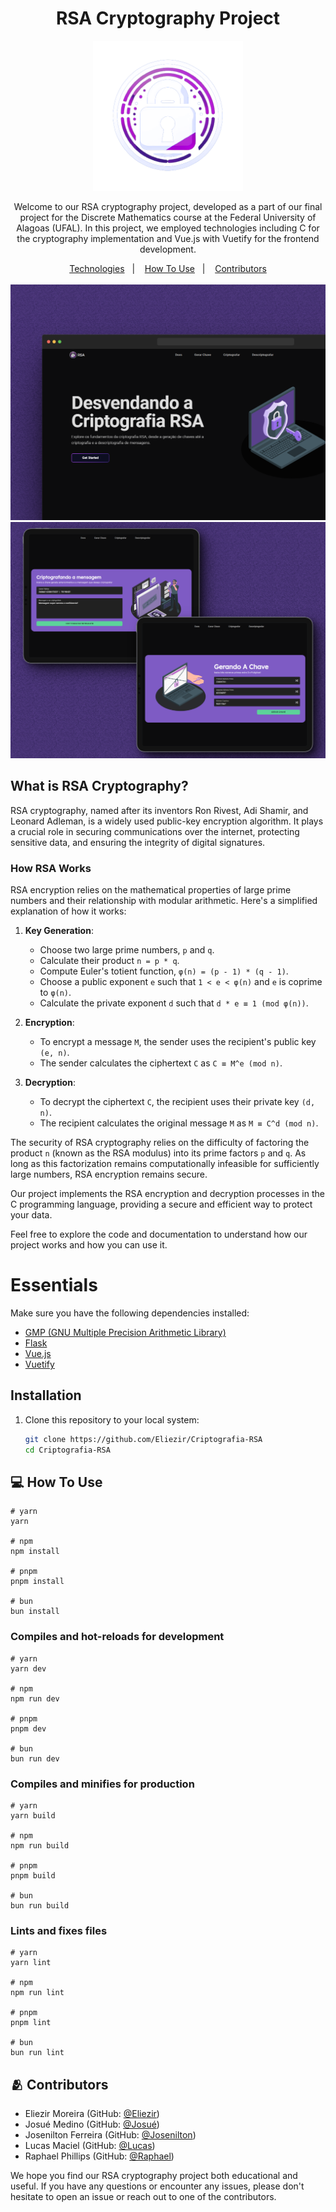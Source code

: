 
<div align="center">
<h1>RSA Cryptography Project</h1>
<img style="height:240px" src="./src/assets/icon-rsa2.png" alt="project logo"/>
<p>
Welcome to our RSA cryptography project, developed as a part of our final project for the Discrete Mathematics course at the Federal University of Alagoas (UFAL). In this project, we employed technologies including C for the cryptography implementation and Vue.js with Vuetify for the frontend development.</p>
</div>

<div align="center">
  <a href="#technologies">Technologies</a>&nbsp;&nbsp;&nbsp;|&nbsp;&nbsp;&nbsp;
  <a href="#how-to-use">How To Use</a>&nbsp;&nbsp;&nbsp;|&nbsp;&nbsp;&nbsp;
   <a href="#Contributors">Contributors</a>
</div>
<br>
<img src="./Readme-IMGS/mockup_1.png" alt="Project Mockup"/>
<img src="./Readme-IMGS/mockup_2.png" alt="Project Mockup"/>

## What is RSA Cryptography?

RSA cryptography, named after its inventors Ron Rivest, Adi Shamir, and Leonard Adleman, is a widely used public-key encryption algorithm. It plays a crucial role in securing communications over the internet, protecting sensitive data, and ensuring the integrity of digital signatures.

### How RSA Works

RSA encryption relies on the mathematical properties of large prime numbers and their relationship with modular arithmetic. Here's a simplified explanation of how it works:

1. **Key Generation**:
   - Choose two large prime numbers, `p` and `q`.
   - Calculate their product `n = p * q`.
   - Compute Euler's totient function, `φ(n) = (p - 1) * (q - 1)`.
   - Choose a public exponent `e` such that `1 < e < φ(n)` and `e` is coprime to `φ(n)`.
   - Calculate the private exponent `d` such that `d * e ≡ 1 (mod φ(n))`.

2. **Encryption**:
   - To encrypt a message `M`, the sender uses the recipient's public key `(e, n)`.
   - The sender calculates the ciphertext `C` as `C ≡ M^e (mod n)`.

3. **Decryption**:
   - To decrypt the ciphertext `C`, the recipient uses their private key `(d, n)`.
   - The recipient calculates the original message `M` as `M ≡ C^d (mod n)`.

The security of RSA cryptography relies on the difficulty of factoring the product `n` (known as the RSA modulus) into its prime factors `p` and `q`. As long as this factorization remains computationally infeasible for sufficiently large numbers, RSA encryption remains secure.

Our project implements the RSA encryption and decryption processes in the C programming language, providing a secure and efficient way to protect your data.

Feel free to explore the code and documentation to understand how our project works and how you can use it.

<h1 id="technologies">Essentials</h1>

Make sure you have the following dependencies installed:

- [GMP (GNU Multiple Precision Arithmetic Library)](https://gmplib.org/)
- [Flask](https://flask.palletsprojects.com/en/2.1.x/)
- [Vue.js](https://vuejs.org/)
- [Vuetify](https://vuetifyjs.com/)

## Installation

1. Clone this repository to your local system:

   ```bash
   git clone https://github.com/Eliezir/Criptografia-RSA
   cd Criptografia-RSA


<h2 id="how-to-use"> 💻 How To Use</h2>

```
# yarn
yarn

# npm
npm install

# pnpm
pnpm install

# bun
bun install
```

### Compiles and hot-reloads for development

```
# yarn
yarn dev

# npm
npm run dev

# pnpm
pnpm dev

# bun
bun run dev
```

### Compiles and minifies for production

```
# yarn
yarn build

# npm
npm run build

# pnpm
pnpm build

# bun
bun run build
```

### Lints and fixes files

```
# yarn
yarn lint

# npm
npm run lint

# pnpm
pnpm lint

# bun
bun run lint
```

<h2 id="Contributors" > 🫂 Contributors</h2>

- Eliezir Moreira (GitHub: [@Eliezir](https://github.com/Eliezir))
- Josué Medino (GitHub: [@Josué](https://github.com/JosueMedino01))
- Josenilton Ferreira (GitHub: [@Josenilton](https://github.com/914joseph))
- Lucas Maciel (GitHub: [@Lucas](https://github.com/Lucas7Maciel))
- Raphael Phillips (GitHub: [@Raphael](https://github.com/alicej))

We hope you find our RSA cryptography project both educational and useful. If you have any questions or encounter any issues, please don't hesitate to open an issue or reach out to one of the contributors.
